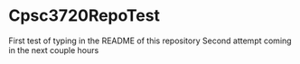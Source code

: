 # Cpsc3720RepoTest
First test of typing in the README of this repository
Second attempt coming in the next couple hours

